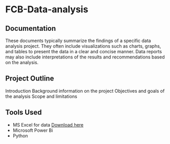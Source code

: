# FCB-Data-analysis
## Documentation
These documents typically summarize the findings of a specific data analysis project. They often include visualizations such as charts, graphs, and tables to present the data in a clear and concise manner. Data reports may also include interpretations of the results and recommendations based on the analysis.

## Project Outline
 Introduction
Background information on the project
Objectives and goals of the analysis
Scope and limitations

## Tools Used
 - MS Excel for data [Download here](http://www.microsoft.com)
 - Microsoft Power Bi
 - Python
